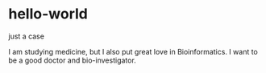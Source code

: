 # hello-world
just a case

I am studying medicine, but I also put great love in Bioinformatics.
I want to be a good doctor and bio-investigator.
